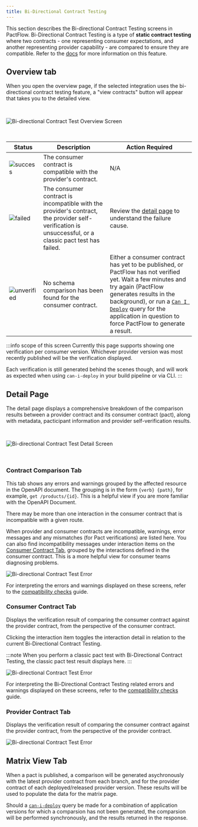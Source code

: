 ```yaml
---
title: Bi-Directional Contract Testing
---
```


This section describes the Bi-directional Contract Testing screens in PactFlow. Bi-Directional Contract Testing is a type of **static contract testing** where two contracts - one representing consumer expectations, and another representing provider capability - are compared to ensure they are compatible. Refer to the [docs](/docs/bi-directional-contract-testing) for more information on this feature.

## Overview tab

When you open the overview page, if the selected integration uses the bi-directional contract testing feature, a "view contracts" button will appear that takes you to the detailed view.

&nbsp;

![Bi-directional Contract Test Overview Screen](/ui/bdct-overview.png)

&nbsp;

<div class="status-table">

| Status | Description | Action Required |
|-------------|-------------|-|
| ![success](/ui/success.png) | The consumer contract is compatible with the provider's contract.| N/A |
| ![failed](/ui/failed.png) | The consumer contract is incompatible with the provider's contract, the provider self-verification is unsuccessful, or a classic pact test has failed. | Review the [detail page](#detail-page) to understand the failure cause. |
| ![unverified](/ui/unverified.png) | No schema comparison has been found for the consumer contract. | Either a consumer contract has yet to be published, or PactFlow has not verified yet. Wait a few minutes and try again (PactFlow generates results in the background), or run a [`Can I Deploy`](/docs/user-interface/can-i-deploy) query for the application in question to force PactFlow to generate a result. |

</div>

:::info scope of this screen
Currently this page supports showing one verification per consumer version. Whichever provider version was most recently published will be the verification displayed.

Each verification is still generated behind the scenes though, and will work as expected when using `can-i-deploy` in your build pipeline or via CLI.
:::

## Detail Page

The detail page displays a comprehensive breakdown of the comparison results between a provider contract and its consumer contract (pact), along with metadata, pacticipant information and provider self-verification results.

&nbsp;

![Bi-directional Contract Test Detail Screen](/ui/bdct-cross-comparison.png)

&nbsp;

### Contract Comparison Tab

This tab shows any errors and warnings grouped by the affected resource in the OpenAPI document. The grouping is in the form `{verb} {path}`, for example, `get /products/{id}`. This is a helpful view if you are more familiar with the OpenAPI Document.

There may be more than one interaction in the consumer contract that is incompatible with a given route.

When provider and consumer contracts are incompatible, warnings, error messages and any mismatches (for Pact verifications) are listed here. You can also find incompatibility messages under interaction items on the [Consumer Contract Tab](#consumer-contract-tab), grouped by the interactions defined in the consumer contract. This is a more helpful view for consumer teams diagnosing problems.

![Bi-directional Contract Test Error](/ui/bdct-cross-comparison-error.png)

For interpreting the errors and warnings displayed on these screens, refer to the [compatibility checks](/docs/bi-directional-contract-testing/compatibility-checks) guide.

### Consumer Contract Tab

Displays the verification result of comparing the consumer contract against the provider contract, from the perspective of the consumer contract.

Clicking the interaction item toggles the interaction detail in relation to the current Bi-Directional Contract Testing.

:::note
When you perform a classic pact test with Bi-Directional Contract Testing, the classic pact test result displays here.
:::

![Bi-directional Contract Test Error](/ui/bdct-cross-comparison-error-consumer-tab.png)

For interpreting the Bi-Directional Contract Testing related errors and warnings displayed on these screens, refer to the [compatibility checks](/docs/bi-directional-contract-testing/compatibility-checks) guide.

### Provider Contract Tab

Displays the verification result of comparing the consumer contract against the provider contract, from the perspective of the provider contract.

![Bi-directional Contract Test Error](/ui/bdct-cross-comparison-error-provider-tab.png)




## Matrix View Tab

When a pact is published, a comparison will be generated asychronously with the latest provider contract from each branch, and for the provider contract of each deployed/released provider version. These results will be used to populate the data for the matrix page.

Should a [`can-i-deploy`](https://docs.pact.io/pact_broker/can_i_deploy) query be made for a combination of application versions for which a comparsion has not been generated, the comparsion will be performed synchronously, and the results returned in the response.

